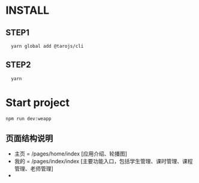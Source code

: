 # INSTALL

## STEP1
```bash
  yarn global add @tarojs/cli
```
## STEP2
```bash
  yarn
```

# Start project

```bash（start wechat minigroup）
npm run dev:weapp
```

## 页面结构说明
- 主页 = /pages/home/index [应用介绍、轮播图]
- 我的 = /pages/index/index [主要功能入口，包括学生管理、课时管理、课程管理、老师管理]
- 